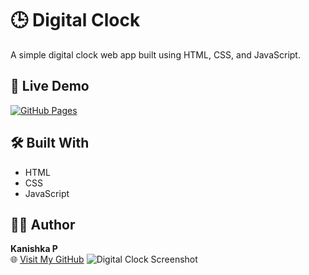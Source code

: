 # 🕒 Digital Clock

A simple digital clock web app built using HTML, CSS, and JavaScript.

## 🔗 Live Demo  
[![GitHub Pages](https://img.shields.io/badge/View-Live--Site-blueviolet)](https://kanish-20.github.io/Digital-Clock/)

## 🛠️ Built With
- HTML
- CSS
- JavaScript

## 👩‍💻 Author
**Kanishka P**  
🌐 [Visit My GitHub](https://github.com/kanish-20)
![Digital Clock Screenshot](screenshot(31).png)
